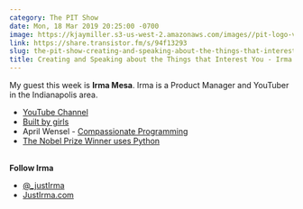 ```yaml
---
category: The PIT Show
date: Mon, 18 Mar 2019 20:25:00 -0700
image: https://kjaymiller.s3-us-west-2.amazonaws.com/images//pit-logo-v5.jpg
link: https://share.transistor.fm/s/94f13293
slug: the-pit-show-creating-and-speaking-about-the-things-that-interest-you-irma-mesa
title: Creating and Speaking about the Things that Interest You - Irma Mesa
---
```


<p>My guest this week is <strong>Irma Mesa</strong>. Irma is a Product Manager and YouTuber in the Indianapolis area.</p><ul>
<li><a href="https://www.youtube.com/user/TechieTeenGirl">YouTube Channel</a></li>
<li><a href="https://www.builtbygirls.com/">Built by girls</a></li>
<li>April Wensel - <a href="https://compassionatecoding.com/">Compassionate Programming</a>
</li>
<li><a href="https://qz.com/1417145/economics-nobel-laureate-paul-romer-is-a-python-programming-convert/">The Nobel Prize Winner uses Python</a></li>
</ul><p><strong><br />Follow Irma</strong></p><ul>
<li><a href="https://twitter.com/_justirma">@_justIrma</a></li>
<li><a href="https://justirma.com/">JustIrma.com</a></li>
</ul>